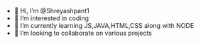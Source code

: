- 👋 Hi, I’m @Shreyashpant1
- 👀 I’m interested in coding
- 🌱 I’m currently learning JS,JAVA,HTML,CSS along with NODE 
- 💞️ I’m looking to collaborate on various projects


<!---
Shreyashpant1/Shreyashpant1 is a ✨ special ✨ repository because its `README.md` (this file) appears on your GitHub profile.
You can click the Preview link to take a look at your changes.
--->
